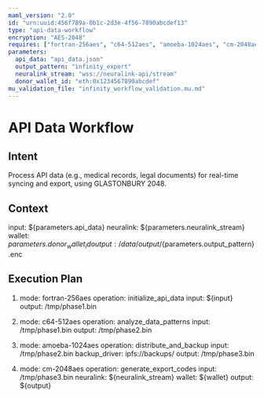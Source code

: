 ```yaml
---
maml_version: "2.0"
id: "urn:uuid:456f789a-0b1c-2d3e-4f56-7890abcdef13"
type: "api-data-workflow"
encryption: "AES-2048"
requires: ["fortran-256aes", "c64-512aes", "amoeba-1024aes", "cm-2048aes"]
parameters:
  api_data: "api_data.json"
  output_pattern: "infinity_export"
  neuralink_stream: "wss://neuralink-api/stream"
  donor_wallet_id: "eth:0x1234567890abcdef"
mu_validation_file: "infinity_workflow_validation.mu.md"
---
```

# API Data Workflow
## Intent
Process API data (e.g., medical records, legal documents) for real-time syncing and export, using GLASTONBURY 2048.

## Context
input: ${parameters.api_data}
neuralink: ${parameters.neuralink_stream}
wallet: ${parameters.donor_wallet_id}
output: /data/output/${parameters.output_pattern}.enc

## Execution Plan
1. mode: fortran-256aes
   operation: initialize_api_data
   input: ${input}
   output: /tmp/phase1.bin

2. mode: c64-512aes
   operation: analyze_data_patterns
   input: /tmp/phase1.bin
   output: /tmp/phase2.bin

3. mode: amoeba-1024aes
   operation: distribute_and_backup
   input: /tmp/phase2.bin
   backup_driver: ipfs://backups/
   output: /tmp/phase3.bin

4. mode: cm-2048aes
   operation: generate_export_codes
   input: /tmp/phase3.bin
   neuralink: ${neuralink_stream}
   wallet: ${wallet}
   output: ${output}